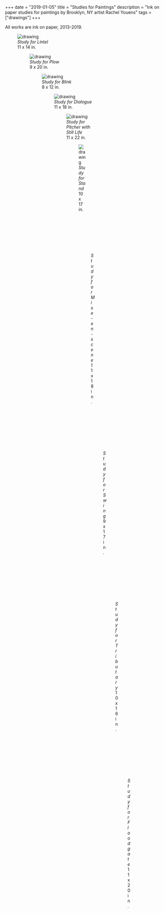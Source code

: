 +++
date = "2019-01-05"
title = "Studies for Paintings"
description = "Ink on paper studies for paintings by Brooklyn, NY artist Rachel Youens"
tags = ["drawings"]
+++

All works are ink on paper, 2013-2019.

<figure> <img src="/images/study1.jpg" alt="drawing"> <figcaption> <em>Study for Lintel</em><br>11 x 14 in.</figcaption>

<figure> <img src="/images/study2.jpg" alt="drawing"> <figcaption> <em>Study for Plow</em><br>9 x 20 in.</figcaption>  

<figure> <img src="/images/study3.jpg" alt="drawing"> <figcaption> <em>Study for Blink</em><br>8 x 12 in.</figcaption>

<figure> <img src="/images/study4.jpg" alt="drawing"> <figcaption> <em>Study for Dialogue</em><br>11 x 18 in.</figcaption>

<figure> <img src="/images/study5.jpg" alt="drawing"> <figcaption> <em>Study for Pitcher with Still Life</em><br>11 x 22 in.</figcaption>

<figure> <img src="/images/study6.jpg" alt="drawing"> <figcaption> <em>Study for Stand</em><br>10 x 17 in.</figcaption>

<figure> <img src="/images/study7.jpg" alt="drawing"> <figcaption> <em>Study for Mise-en-scene</em><br>11 x 18 in.</figcaption>

<figure> <img src="/images/study8.jpg" alt="painting"> <figcaption> <em>Study for Swing</em><br>9 x 17 in.</figcaption>

<figure> <img src="/images/study9.jpg" alt="painting"> <figcaption> <em>Study for Tributary </em><br>10 x 16 in.</figcaption>

<figure> <img src="/images/study10.jpg" alt="painting"> <figcaption> <em>Study for Floodgate</em><br>11 x 20 in.</figcaption>






